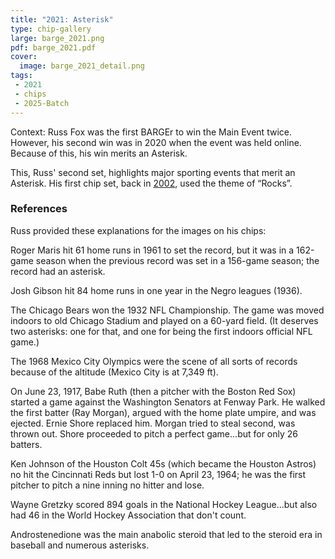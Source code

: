 ```yaml
---
title: "2021: Asterisk"
type: chip-gallery
large: barge_2021.png
pdf: barge_2021.pdf
cover:
  image: barge_2021_detail.png
tags:
 - 2021
 - chips
 - 2025-Batch
---
```


Context: Russ Fox was the first BARGEr to win the Main Event twice.  However,
his second win was in 2020 when the event was held online.  Because of this,
his win merits an Asterisk.

This, Russ' second set, highlights major sporting events that merit an
Asterisk.  His first chip set, back in [2002](../2002/), used the theme of
“Rocks”.


### References

Russ provided these explanations for the images on his chips:

Roger Maris hit 61 home runs in 1961 to set the record, but it was in a
162-game season when the previous record was set in a 156-game season; the
record had an asterisk.

Josh Gibson hit 84 home runs in one year in the Negro leagues (1936).

The Chicago Bears won the 1932 NFL Championship. The game was moved indoors to old Chicago Stadium and played on a 60-yard field. (It deserves two asterisks: one for that, and one for being the first indoors official NFL game.) 

The 1968 Mexico City Olympics were the scene of all sorts of records because of the altitude (Mexico City is at 7,349 ft).

On June 23, 1917, Babe Ruth (then a pitcher with the Boston Red Sox) started a game against the Washington Senators at Fenway Park. He walked the first batter (Ray Morgan), argued with the home plate umpire, and was ejected.  Ernie Shore replaced him. Morgan tried to steal second, was thrown out. Shore proceeded to pitch a perfect game...but for only 26 batters.

Ken Johnson of the Houston Colt 45s (which became the Houston Astros) no hit the Cincinnati Reds but lost 1-0 on April 23, 1964; he was the first pitcher to pitch a nine inning no hitter and lose.

Wayne Gretzky scored 894 goals in the National Hockey League...but also had 46 in the World Hockey Association that don't count.

Androstenedione was the main anabolic steroid that led to the steroid era in baseball and numerous asterisks.
